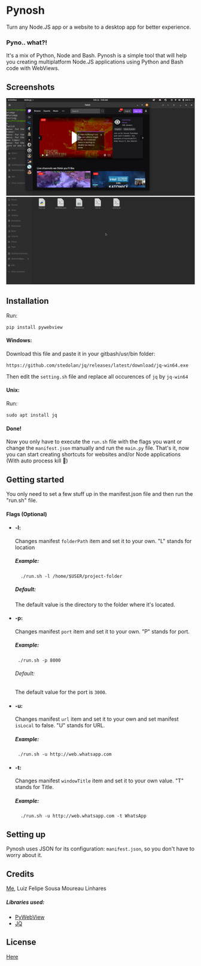 # Pynosh
Turn any Node.JS app or a website to a desktop app for better experience.
### Pyno.. what?!
It's a mix of Python, Node and Bash. Pynosh is a simple tool that will help you creating multiplatform Node.JS applications using Python and Bash code with WebViews.
## Screenshots
![Screenshot](src/1.png)
![Screenshot](src/2.gif)
## Installation
Run:  

    pip install pywebview

#### Windows:
Download this file and paste it in your gitbash/usr/bin folder:  
    
    https://github.com/stedolan/jq/releases/latest/download/jq-win64.exe
    
Then edit the `setting.sh` file and replace all occurences of `jq` by `jq-win64`
#### Unix:
Run:

    sudo apt install jq
#### Done!
Now you only have to execute the `run.sh` file with the flags you want or change the `manifest.json` manually and run the `main.py` file.
That's it, now you can start creating shortcuts for websites and/or Node applications (With auto process kill 🤠)
## Getting started
You only need to set a few stuff up in the manifest.json file and then run the "run.sh" file.
#### Flags (Optional)
- #### -l:
  Changes manifest `folderPath` item and set it to your own. "L" stands for location  
   ##### Example:
        ./run.sh -l /home/$USER/project-folder
   ##### Default:
  The default value is the directory to the folder where it's located. 

 - #### -p:
   Changes manifest `port` item and set it to your own.  "P" stands for port.
   ##### Example:
        ./run.sh -p 8000
   ###### Default:
   The default value for the port is `3000`.  
 - #### -u:
   Changes manifest `url` item and set it to your own and set manifest `isLocal` to false.  "U" stands for URL.
   ##### Example:
        ./run.sh -u http://web.whatsapp.com
- #### -t:
   Changes manifest `windowTitle` item and set it to your own value.  "T" stands for Title.
   ##### Example:
        ./run.sh -u http://web.whatsapp.com -t WhatsApp

## Setting up
Pynosh uses JSON for its configuration: `manifest.json`, so you don't have to worry about it.

## Credits
[Me](https://www.linkedin.com/in/luiz-felipe-s-7539b7127/), Luiz Felipe Sousa Moureau Linhares
##### Libraries used:
- [PyWebView](https://github.com/r0x0r/pywebview)  
- [JQ](https://github.com/stedolan/jq)

## License
  [Here](https://github.com/mococa/pynosh/blob/main/LICENSE)
